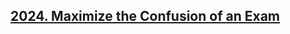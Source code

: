 ## [2024. Maximize the Confusion of an Exam](https://leetcode.com/problems/maximize-the-confusion-of-an-exam/)
